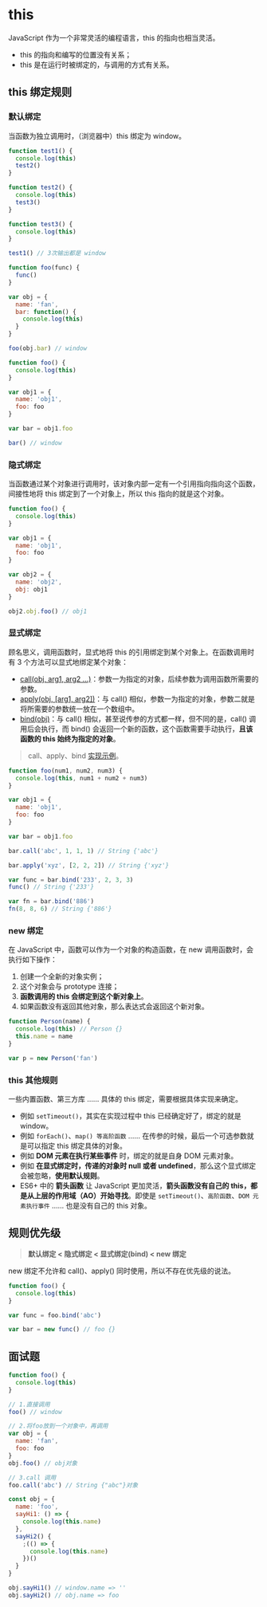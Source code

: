 # this

JavaScript 作为一个非常灵活的编程语言，this 的指向也相当灵活。

- this 的指向和编写的位置没有关系；
- this 是在运行时被绑定的，与调用的方式有关系。

## this 绑定规则

### 默认绑定

当函数为独立调用时，（浏览器中）this 绑定为 window。

```js
function test1() {
  console.log(this)
  test2()
}

function test2() {
  console.log(this)
  test3()
}

function test3() {
  console.log(this)
}

test1() // 3次输出都是 window
```

```js
function foo(func) {
  func()
}

var obj = {
  name: 'fan',
  bar: function() {
    console.log(this)
  }
}

foo(obj.bar) // window
```

```js
function foo() {
  console.log(this)
}

var obj1 = {
  name: 'obj1',
  foo: foo
}

var bar = obj1.foo

bar() // window
```

### 隐式绑定

当函数通过某个对象进行调用时，该对象内部一定有一个引用指向指向这个函数，间接性地将 this 绑定到了一个对象上，所以 this 指向的就是这个对象。

```js
function foo() {
  console.log(this)
}

var obj1 = {
  name: 'obj1',
  foo: foo
}

var obj2 = {
  name: 'obj2',
  obj: obj1
}

obj2.obj.foo() // obj1
```

### 显式绑定

顾名思义，调用函数时，显式地将 this 的引用绑定到某个对象上。在函数调用时有 3 个方法可以显式地绑定某个对象：

- [call(obj, arg1, arg2 ...)](https://developer.mozilla.org/zh-CN/docs/Web/JavaScript/Reference/Global_Objects/Function/call)：参数一为指定的对象，后续参数为调用函数所需要的参数。
- [apply(obj, [arg1, arg2])](https://developer.mozilla.org/zh-CN/docs/Web/JavaScript/Reference/Global_Objects/Function/apply)：与 call() 相似，参数一为指定的对象，参数二就是将所需要的参数统一放在一个数组中。
- [bind(obj)](https://developer.mozilla.org/zh-CN/docs/Web/JavaScript/Reference/Global_Objects/Function/bind)：与 call() 相似，甚至说传参的方式都一样，但不同的是，call() 调用后会执行，而 bind() 会返回一个新的函数，这个函数需要手动执行，**且该函数的 this 始终为指定的对象**。

> call、apply、bind [实现示例](https://github.com/VfanLee/lab/tree/main/analysis/this)。

```js
function foo(num1, num2, num3) {
  console.log(this, num1 + num2 + num3)
}

var obj1 = {
  name: 'obj1',
  foo: foo
}

var bar = obj1.foo

bar.call('abc', 1, 1, 1) // String {'abc'}

bar.apply('xyz', [2, 2, 2]) // String {'xyz'}

var func = bar.bind('233', 2, 3, 3)
func() // String {'233'}

var fn = bar.bind('886')
fn(8, 8, 6) // String {'886'}
```

### new 绑定

在 JavaScript 中，函数可以作为一个对象的构造函数，在 new 调用函数时，会执行如下操作：

1. 创建一个全新的对象实例；
2. 这个对象会与 prototype 连接；
3. **函数调用的 this 会绑定到这个新对象上**。
4. 如果函数没有返回其他对象，那么表达式会返回这个新对象。

```js
function Person(name) {
  console.log(this) // Person {}
  this.name = name
}

var p = new Person('fan')
```

### this 其他规则

一些内置函数、第三方库 …… 具体的 this 绑定，需要根据具体实现来确定。

- 例如 `setTimeout()`，其实在实现过程中 this 已经确定好了，绑定的就是 window。
- 例如 `forEach()`、`map() 等高阶函数` …… 在传参的时候，最后一个可选参数就是可以指定 this 绑定具体的对象。
- 例如 **DOM 元素在执行某些事件** 时，绑定的就是自身 DOM 元素对象。
- 例如 **在显式绑定时，传递的对象时 null 或者 undefined**，那么这个显式绑定会被忽略，**使用默认规则**。
- ES6+ 中的 **箭头函数** 让 JavaScript 更加灵活，**箭头函数没有自己的 this，都是从上层的作用域（AO）开始寻找**。即使是 `setTimeout()`、`高阶函数`、`DOM 元素执行事件` …… 也是没有自己的 this 对象。

## 规则优先级

> **默认绑定  <  隐式绑定  <  显式绑定(bind)  <  new 绑定**

new 绑定不允许和 call()、apply() 同时使用，所以不存在优先级的说法。

```js
function foo() {
  console.log(this)
}

var func = foo.bind('abc')

var bar = new func() // foo {}
```

## 面试题

```js
function foo() {
  console.log(this)
}

// 1.直接调用
foo() // window

// 2.将foo放到一个对象中，再调用
var obj = {
  name: 'fan',
  foo: foo
}
obj.foo() // obj对象

// 3.call 调用
foo.call('abc') // String {"abc"}对象
```

```js
const obj = {
  name: 'foo',
  sayHi1: () => {
    console.log(this.name)
  },
  sayHi2() {
    ;(() => {
      console.log(this.name)
    })()
  }
}

obj.sayHi1() // window.name => ''
obj.sayHi2() // obj.name => foo
```
